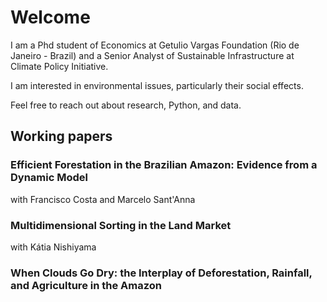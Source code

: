 # Welcome

I am a Phd student of Economics at Getulio Vargas Foundation (Rio de Janeiro - Brazil) and a Senior Analyst of Sustainable Infrastructure at Climate Policy Initiative.

I am interested in environmental issues, particularly their social effects. 

Feel free to reach out about research, Python, and data.

## Working papers

<h3>Efficient Forestation in the Brazilian Amazon: Evidence from a Dynamic Model</h3> with Francisco Costa and Marcelo Sant'Anna

<h3>Multidimensional Sorting in the Land Market</h3> with Kátia Nishiyama

<h3>When Clouds Go Dry: the Interplay of Deforestation, Rainfall, and Agriculture in the Amazon</h3>